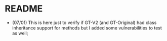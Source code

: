 # README
- (07/01) This is here just to verify if GT-V2 (and GT-Original) had class inheritance support for methods but I added some vulnerabilities to test as well;